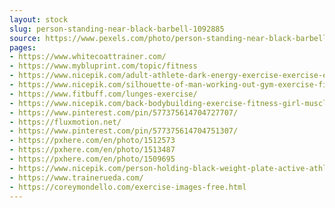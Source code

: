 ```yaml
---
layout: stock
slug: person-standing-near-black-barbell-1092885
source: https://www.pexels.com/photo/person-standing-near-black-barbell-1092885/
pages:
- https://www.whitecoattrainer.com/
- https://www.mybluprint.com/topic/fitness
- https://www.nicepik.com/adult-athlete-dark-energy-exercise-exercise-equipment-female-fit-fitness-girl-gym-free-photo-1157199
- https://www.nicepik.com/silhouette-of-man-working-out-gym-exercise-fitness-health-workout-weightlifting-bar-bells-free-photo-1340663
- https://www.fitbuff.com/lunges-exercise/
- https://www.nicepik.com/back-bodybuilding-exercise-fitness-girl-muscles-person-shoulders-sport-strong-woman-free-photo-1157033
- https://www.pinterest.com/pin/577375614704727707/
- https://fluxmotion.net/
- https://www.pinterest.com/pin/577375614704751307/
- https://pxhere.com/en/photo/1512573
- https://pxhere.com/en/photo/1513487
- https://pxhere.com/en/photo/1509695
- https://www.nicepik.com/person-holding-black-weight-plate-active-athlete-barbell-bodybuilder-bodybuilding-brawny-free-photo-1359963
- https://www.trainerueda.com/
- https://coreymondello.com/exercise-images-free.html
---
```

